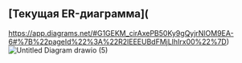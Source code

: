 ## [Текущая ER-диаграмма](
https://app.diagrams.net/#G1GEKM_cirAxePB50Ky9gQyjrNlOM9EA-6#%7B%22pageId%22%3A%22R2lEEEUBdFMjLlhIrx00%22%7D)
![Untitled Diagram drawio (5)](https://github.com/user-attachments/assets/8c259c7e-ae73-4169-93d9-24c3f2132248)
